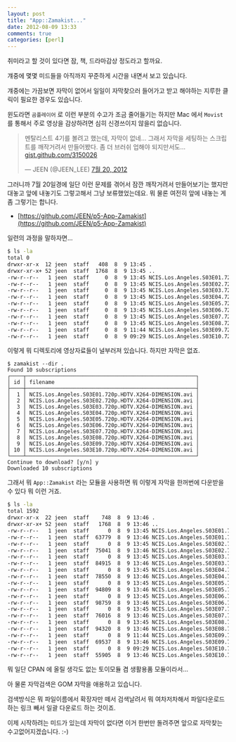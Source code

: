 ```yaml
---
layout: post
title: "App::Zamakist..."
date: 2012-08-09 13:33
comments: true
categories: [perl]
---
```


취미라고 할 것이 있다면 잠, 책, 드라마감상 정도라고 할까요.

걔중에 몇몇 미드들을 아직까지 꾸준하게 시간을 내면서 보고 있습니다.

걔중에는 가끔보면 자막이 없어서 일일이 자막찾으러 들어가고 받고 해야하는 지루한 클릭이 필요한 경우도 있습니다.

윈도라면 `곰플레이어` 로 이런 부분의 수고가 조금 줄어들기는 하지만 Mac 에서 `Movist` 를 통해서 주로 영상을 감상하려면 심히 신경쓰이지 않을리 없습니다.

<blockquote class="twitter-tweet" lang="ko"><p>멘탈리스트 4기를 볼려고 했는데, 자막이 없네... 그래서 자막을 세팅하는 스크립트를 깨작거려서 만들어봤다. 좀 더 브러쉬 업해야 되지만서도... <a href="https://t.co/jeXVNTnI" title="https://gist.github.com/3150026">gist.github.com/3150026</a></p>&mdash; JEEN (@JEEN_LEE) <a href="https://twitter.com/JEEN_LEE/status/226260944597180417" data-datetime="2012-07-20T10:23:07+00:00">7월 20, 2012</a></blockquote>

그러니까 7월 20일경에 일단 이런 문제를 겪어서 잠깐 깨작거려서 만들어보기는 했지만 대놓고 앞에 내놓기도 그렇고해서 그냥 보류했었는데요. 뭐 물론 여전히 앞에 내놓는 게 좀 그렇기는 합니다.

- [https://github.com/JEEN/p5-App-Zamakist](https://github.com/JEEN/p5-App-Zamakist)

일련의 과정을 말하자면…

``` bash
$ ls -la  
total 0
drwxr-xr-x  12 jeen  staff   408  8  9 13:45 .
drwxr-xr-x+ 52 jeen  staff  1768  8  9 13:45 ..
-rw-r--r--   1 jeen  staff     0  8  9 13:45 NCIS.Los.Angeles.S03E01.720p.HDTV.X264-DIMENSION.avi
-rw-r--r--   1 jeen  staff     0  8  9 13:45 NCIS.Los.Angeles.S03E02.720p.HDTV.X264-DIMENSION.avi
-rw-r--r--   1 jeen  staff     0  8  9 13:45 NCIS.Los.Angeles.S03E03.720p.HDTV.X264-DIMENSION.avi
-rw-r--r--   1 jeen  staff     0  8  9 13:45 NCIS.Los.Angeles.S03E04.720p.HDTV.X264-DIMENSION.avi
-rw-r--r--   1 jeen  staff     0  8  9 13:45 NCIS.Los.Angeles.S03E05.720p.HDTV.X264-DIMENSION.avi
-rw-r--r--   1 jeen  staff     0  8  9 13:45 NCIS.Los.Angeles.S03E06.720p.HDTV.X264-DIMENSION.avi
-rw-r--r--   1 jeen  staff     0  8  9 13:45 NCIS.Los.Angeles.S03E07.720p.HDTV.X264-DIMENSION.avi
-rw-r--r--   1 jeen  staff     0  8  9 13:45 NCIS.Los.Angeles.S03E08.720p.HDTV.X264-DIMENSION.avi
-rw-r--r--   1 jeen  staff     0  8  9 11:44 NCIS.Los.Angeles.S03E09.720p.HDTV.X264-DIMENSION.avi
-rw-r--r--   1 jeen  staff     0  8  9 09:29 NCIS.Los.Angeles.S03E10.720p.HDTV.X264-DIMENSION.avi
```
이렇게 뭐 디렉토리에 영상자료들이 널부러져 있습니다. 하지만 자막은 없죠.

```
$ zamakist --dir .
Found 10 subscriptions
┌────┬──────────────────────────────────────────────────────┐
│ id │ filename                                             │
├────┼──────────────────────────────────────────────────────┤
│  1 │ NCIS.Los.Angeles.S03E01.720p.HDTV.X264-DIMENSION.avi │
│  2 │ NCIS.Los.Angeles.S03E02.720p.HDTV.X264-DIMENSION.avi │
│  3 │ NCIS.Los.Angeles.S03E03.720p.HDTV.X264-DIMENSION.avi │
│  4 │ NCIS.Los.Angeles.S03E04.720p.HDTV.X264-DIMENSION.avi │
│  5 │ NCIS.Los.Angeles.S03E05.720p.HDTV.X264-DIMENSION.avi │
│  6 │ NCIS.Los.Angeles.S03E06.720p.HDTV.X264-DIMENSION.avi │
│  7 │ NCIS.Los.Angeles.S03E07.720p.HDTV.X264-DIMENSION.avi │
│  8 │ NCIS.Los.Angeles.S03E08.720p.HDTV.X264-DIMENSION.avi │
│  9 │ NCIS.Los.Angeles.S03E09.720p.HDTV.X264-DIMENSION.avi │
│ 10 │ NCIS.Los.Angeles.S03E10.720p.HDTV.X264-DIMENSION.avi │
└────┴──────────────────────────────────────────────────────┘
Continue to download? [y/n] y
Downloaded 10 subscriptions
```

그래서 뭐 `App::Zamakist` 라는 모듈을 사용하면 뭐 이렇게 자막을 한꺼번에 다운받을 수 있다 뭐 이런 거죠.

``` bash
$ ls -la
total 1592
drwxr-xr-x  22 jeen  staff    748  8  9 13:46 .
drwxr-xr-x+ 52 jeen  staff   1768  8  9 13:46 ..
-rw-r--r--   1 jeen  staff      0  8  9 13:45 NCIS.Los.Angeles.S03E01.720p.HDTV.X264-DIMENSION.avi
-rw-r--r--   1 jeen  staff  63779  8  9 13:46 NCIS.Los.Angeles.S03E01.720p.HDTV.X264-DIMENSION.smi
-rw-r--r--   1 jeen  staff      0  8  9 13:45 NCIS.Los.Angeles.S03E02.720p.HDTV.X264-DIMENSION.avi
-rw-r--r--   1 jeen  staff  75041  8  9 13:46 NCIS.Los.Angeles.S03E02.720p.HDTV.X264-DIMENSION.smi
-rw-r--r--   1 jeen  staff      0  8  9 13:45 NCIS.Los.Angeles.S03E03.720p.HDTV.X264-DIMENSION.avi
-rw-r--r--   1 jeen  staff  84915  8  9 13:46 NCIS.Los.Angeles.S03E03.720p.HDTV.X264-DIMENSION.smi
-rw-r--r--   1 jeen  staff      0  8  9 13:45 NCIS.Los.Angeles.S03E04.720p.HDTV.X264-DIMENSION.avi
-rw-r--r--   1 jeen  staff  78550  8  9 13:46 NCIS.Los.Angeles.S03E04.720p.HDTV.X264-DIMENSION.smi
-rw-r--r--   1 jeen  staff      0  8  9 13:45 NCIS.Los.Angeles.S03E05.720p.HDTV.X264-DIMENSION.avi
-rw-r--r--   1 jeen  staff  94809  8  9 13:46 NCIS.Los.Angeles.S03E05.720p.HDTV.X264-DIMENSION.smi
-rw-r--r--   1 jeen  staff      0  8  9 13:45 NCIS.Los.Angeles.S03E06.720p.HDTV.X264-DIMENSION.avi
-rw-r--r--   1 jeen  staff  98759  8  9 13:46 NCIS.Los.Angeles.S03E06.720p.HDTV.X264-DIMENSION.smi
-rw-r--r--   1 jeen  staff      0  8  9 13:45 NCIS.Los.Angeles.S03E07.720p.HDTV.X264-DIMENSION.avi
-rw-r--r--   1 jeen  staff  76016  8  9 13:46 NCIS.Los.Angeles.S03E07.720p.HDTV.X264-DIMENSION.smi
-rw-r--r--   1 jeen  staff      0  8  9 13:45 NCIS.Los.Angeles.S03E08.720p.HDTV.X264-DIMENSION.avi
-rw-r--r--   1 jeen  staff  94320  8  9 13:46 NCIS.Los.Angeles.S03E08.720p.HDTV.X264-DIMENSION.smi
-rw-r--r--   1 jeen  staff      0  8  9 11:44 NCIS.Los.Angeles.S03E09.720p.HDTV.X264-DIMENSION.avi
-rw-r--r--   1 jeen  staff  69537  8  9 13:46 NCIS.Los.Angeles.S03E09.720p.HDTV.X264-DIMENSION.smi
-rw-r--r--   1 jeen  staff      0  8  9 09:29 NCIS.Los.Angeles.S03E10.720p.HDTV.X264-DIMENSION.avi
-rw-r--r--   1 jeen  staff  55905  8  9 13:46 NCIS.Los.Angeles.S03E10.720p.HDTV.X264-DIMENSION.smi
```

뭐 일단 CPAN 에 올릴 생각도 없는 토이모듈 겸 생활용품 모듈이라서…

아 물론 자막검색은 GOM 자막을 애용하고 있습니다.

검색방식은 뭐 파일이름에서 확장자만 떼서 검색날려서 뭐 여차저차해서 파일다운로드 하는 링크 빼서 일괄 다운로드 하는 것이죠.

이제 시작하려는 미드가 있는데 자막이 없다면 이거 한번만 돌려주면 앞으로 자막찾는 수고없어지겠습니다. :-)

